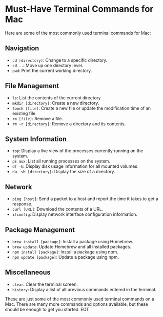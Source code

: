 



# Must-Have Terminal Commands for Mac

Here are some of the most commonly used terminal commands for Mac:

## Navigation

- `cd [directory]`: Change to a specific directory.
- `cd ..`: Move up one directory level.
- `pwd`: Print the current working directory.

## File Management

- `ls`: List the contents of the current directory.
- `mkdir [directory]`: Create a new directory.
- `touch [file]`: Create a new file or update the modification time of an existing file.
- `rm [file]`: Remove a file.
- `rm -r [directory]`: Remove a directory and its contents.

## System Information

- `top`: Display a live view of the processes currently running on the system.
- `ps aux`: List all running processes on the system.
- `df -h`: Display disk usage information for all mounted volumes.
- `du -sh [directory]`: Display the size of a directory.

## Network

- `ping [host]`: Send a packet to a host and report the time it takes to get a response.
- `curl [URL]`: Download the contents of a URL.
- `ifconfig`: Display network interface configuration information.

## Package Management

- `brew install [package]`: Install a package using Homebrew.
- `brew update`: Update Homebrew and all installed packages.
- `npm install [package]`: Install a package using npm.
- `npm update [package]`: Update a package using npm.

## Miscellaneous

- `clear`: Clear the terminal screen.
- `history`: Display a list of all previous commands entered in the terminal.

These are just some of the most commonly used terminal commands on a Mac. There are many more commands and options available, but these should be enough to get you started.
EOT
